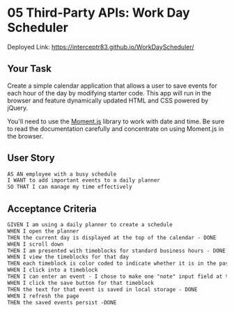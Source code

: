 # 05 Third-Party APIs: Work Day Scheduler

Deployed Link: https://interceptr83.github.io/WorkDayScheduler/

## Your Task

Create a simple calendar application that allows a user to save events for each hour of the day by modifying starter code. This app will run in the browser and feature dynamically updated HTML and CSS powered by jQuery.

You'll need to use the [Moment.js](https://momentjs.com/) library to work with date and time. Be sure to read the documentation carefully and concentrate on using Moment.js in the browser.

## User Story

```md
AS AN employee with a busy schedule
I WANT to add important events to a daily planner
SO THAT I can manage my time effectively
```

## Acceptance Criteria

```md
GIVEN I am using a daily planner to create a schedule
WHEN I open the planner
THEN the current day is displayed at the top of the calendar - DONE
WHEN I scroll down
THEN I am presented with timeblocks for standard business hours - DONE
WHEN I view the timeblocks for that day
THEN each timeblock is color coded to indicate whether it is in the past, present, or future - DONE
WHEN I click into a timeblock
THEN I can enter an event - I chose to make one "note" input field at the top of the page with a drop down to select the desired time block. Then when you submit it will place the note in the appropriate block. I prefered the look and feel of this method compared to the multiple inputs on each time block.
WHEN I click the save button for that timeblock
THEN the text for that event is saved in local storage - DONE
WHEN I refresh the page
THEN the saved events persist -DONE
```

